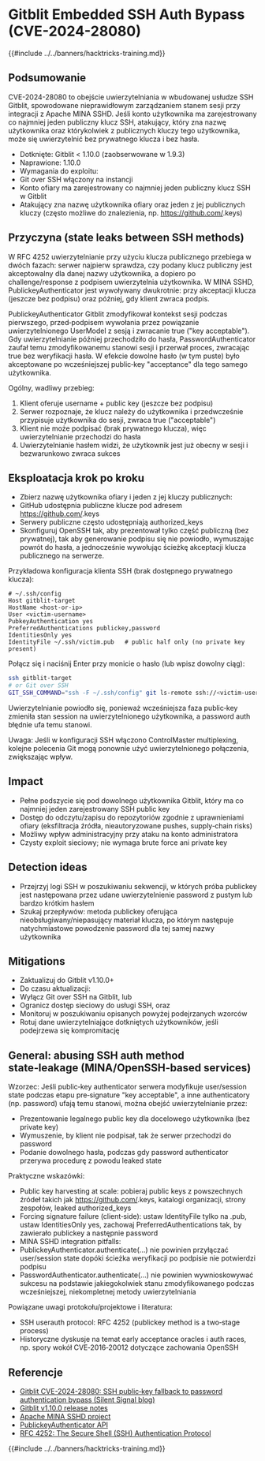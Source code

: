 # Gitblit Embedded SSH Auth Bypass (CVE-2024-28080)

{{#include ../../banners/hacktricks-training.md}}

## Podsumowanie

CVE-2024-28080 to obejście uwierzytelniania w wbudowanej usłudze SSH Gitblit, spowodowane nieprawidłowym zarządzaniem stanem sesji przy integracji z Apache MINA SSHD. Jeśli konto użytkownika ma zarejestrowany co najmniej jeden publiczny klucz SSH, atakujący, który zna nazwę użytkownika oraz którykolwiek z publicznych kluczy tego użytkownika, może się uwierzytelnić bez prywatnego klucza i bez hasła.

- Dotknięte: Gitblit < 1.10.0 (zaobserwowane w 1.9.3)
- Naprawione: 1.10.0
- Wymagania do exploitu:
- Git over SSH włączony na instancji
- Konto ofiary ma zarejestrowany co najmniej jeden publiczny klucz SSH w Gitblit
- Atakujący zna nazwę użytkownika ofiary oraz jeden z jej publicznych kluczy (często możliwe do znalezienia, np. https://github.com/<username>.keys)

## Przyczyna (state leaks between SSH methods)

W RFC 4252 uwierzytelnianie przy użyciu klucza publicznego przebiega w dwóch fazach: serwer najpierw sprawdza, czy podany klucz publiczny jest akceptowalny dla danej nazwy użytkownika, a dopiero po challenge/response z podpisem uwierzytelnia użytkownika. W MINA SSHD, PublickeyAuthenticator jest wywoływany dwukrotnie: przy akceptacji klucza (jeszcze bez podpisu) oraz później, gdy klient zwraca podpis.

PublickeyAuthenticator Gitblit zmodyfikował kontekst sesji podczas pierwszego, przed‑podpisem wywołania przez powiązanie uwierzytelnionego UserModel z sesją i zwracanie true ("key acceptable"). Gdy uwierzytelnianie później przechodziło do hasła, PasswordAuthenticator zaufał temu zmodyfikowanemu stanowi sesji i przerwał proces, zwracając true bez weryfikacji hasła. W efekcie dowolne hasło (w tym puste) było akceptowane po wcześniejszej public‑key "acceptance" dla tego samego użytkownika.

Ogólny, wadliwy przebieg:

1) Klient oferuje username + public key (jeszcze bez podpisu)  
2) Serwer rozpoznaje, że klucz należy do użytkownika i przedwcześnie przypisuje użytkownika do sesji, zwraca true ("acceptable")  
3) Klient nie może podpisać (brak prywatnego klucza), więc uwierzytelnianie przechodzi do hasła  
4) Uwierzytelnianie hasłem widzi, że użytkownik jest już obecny w sesji i bezwarunkowo zwraca sukces

## Eksploatacja krok po kroku

- Zbierz nazwę użytkownika ofiary i jeden z jej kluczy publicznych:
- GitHub udostępnia publiczne klucze pod adresem https://github.com/<username>.keys
- Serwery publiczne często udostępniają authorized_keys
- Skonfiguruj OpenSSH tak, aby prezentował tylko część publiczną (bez prywatnej), tak aby generowanie podpisu się nie powiodło, wymuszając powrót do hasła, a jednocześnie wywołując ścieżkę akceptacji klucza publicznego na serwerze.

Przykładowa konfiguracja klienta SSH (brak dostępnego prywatnego klucza):
```sshconfig
# ~/.ssh/config
Host gitblit-target
HostName <host-or-ip>
User <victim-username>
PubkeyAuthentication yes
PreferredAuthentications publickey,password
IdentitiesOnly yes
IdentityFile ~/.ssh/victim.pub   # public half only (no private key present)
```
Połącz się i naciśnij Enter przy monicie o hasło (lub wpisz dowolny ciąg):
```bash
ssh gitblit-target
# or Git over SSH
GIT_SSH_COMMAND="ssh -F ~/.ssh/config" git ls-remote ssh://<victim-username>@<host>/<repo.git>
```
Uwierzytelnianie powiodło się, ponieważ wcześniejsza faza public‑key zmieniła stan session na uwierzytelnionego użytkownika, a password auth błędnie ufa temu stanowi.

Uwaga: Jeśli w konfiguracji SSH włączono ControlMaster multiplexing, kolejne polecenia Git mogą ponownie użyć uwierzytelnionego połączenia, zwiększając wpływ.

## Impact

- Pełne podszycie się pod dowolnego użytkownika Gitblit, który ma co najmniej jeden zarejestrowany SSH public key
- Dostęp do odczytu/zapisu do repozytoriów zgodnie z uprawnieniami ofiary (eksfiltracja źródła, nieautoryzowane pushes, supply‑chain risks)
- Możliwy wpływ administracyjny przy ataku na konto administratora
- Czysty exploit sieciowy; nie wymaga brute force ani private key

## Detection ideas

- Przejrzyj logi SSH w poszukiwaniu sekwencji, w których próba publickey jest następowana przez udane uwierzytelnienie password z pustym lub bardzo krótkim hasłem
- Szukaj przepływów: metoda publickey oferująca nieobsługiwany/niepasujący materiał klucza, po którym następuje natychmiastowe powodzenie password dla tej samej nazwy użytkownika

## Mitigations

- Zaktualizuj do Gitblit v1.10.0+
- Do czasu aktualizacji:
- Wyłącz Git over SSH na Gitblit, lub
- Ogranicz dostęp sieciowy do usługi SSH, oraz
- Monitoruj w poszukiwaniu opisanych powyżej podejrzanych wzorców
- Rotuj dane uwierzytelniające dotkniętych użytkowników, jeśli podejrzewa się kompromitację

## General: abusing SSH auth method state‑leakage (MINA/OpenSSH‑based services)

Wzorzec: Jeśli public‑key authenticator serwera modyfikuje user/session state podczas etapu pre‑signature "key acceptable", a inne authenticatory (np. password) ufają temu stanowi, można obejść uwierzytelnianie przez:

- Prezentowanie legalnego public key dla docelowego użytkownika (bez private key)
- Wymuszenie, by klient nie podpisał, tak że serwer przechodzi do password
- Podanie dowolnego hasła, podczas gdy password authenticator przerywa procedurę z powodu leaked state

Praktyczne wskazówki:

- Public key harvesting at scale: pobieraj public keys z powszechnych źródeł takich jak https://github.com/<username>.keys, katalogi organizacji, strony zespołów, leaked authorized_keys
- Forcing signature failure (client‑side): ustaw IdentityFile tylko na .pub, ustaw IdentitiesOnly yes, zachowaj PreferredAuthentications tak, by zawierało publickey a następnie password
- MINA SSHD integration pitfalls:
- PublickeyAuthenticator.authenticate(...) nie powinien przyłączać user/session state dopóki ścieżka weryfikacji po podpisie nie potwierdzi podpisu
- PasswordAuthenticator.authenticate(...) nie powinien wywnioskowywać sukcesu na podstawie jakiegokolwiek stanu zmodyfikowanego podczas wcześniejszej, niekompletnej metody uwierzytelniania

Powiązane uwagi protokołu/projektowe i literatura:
- SSH userauth protocol: RFC 4252 (publickey method is a two‑stage process)
- Historyczne dyskusje na temat early acceptance oracles i auth races, np. spory wokół CVE‑2016‑20012 dotyczące zachowania OpenSSH

## Referencje

- [Gitblit CVE-2024-28080: SSH public‑key fallback to password authentication bypass (Silent Signal blog)](https://blog.silentsignal.eu/2025/06/14/gitblit-cve-CVE-2024-28080/)
- [Gitblit v1.10.0 release notes](https://github.com/gitblit-org/gitblit/releases/tag/v1.10.0)
- [Apache MINA SSHD project](https://mina.apache.org/sshd-project/)
- [PublickeyAuthenticator API](https://svn.apache.org/repos/infra/websites/production/mina/content/sshd-project/apidocs/org/apache/sshd/server/auth/pubkey/PublickeyAuthenticator.html)
- [RFC 4252: The Secure Shell (SSH) Authentication Protocol](https://datatracker.ietf.org/doc/html/rfc4252)


{{#include ../../banners/hacktricks-training.md}}

